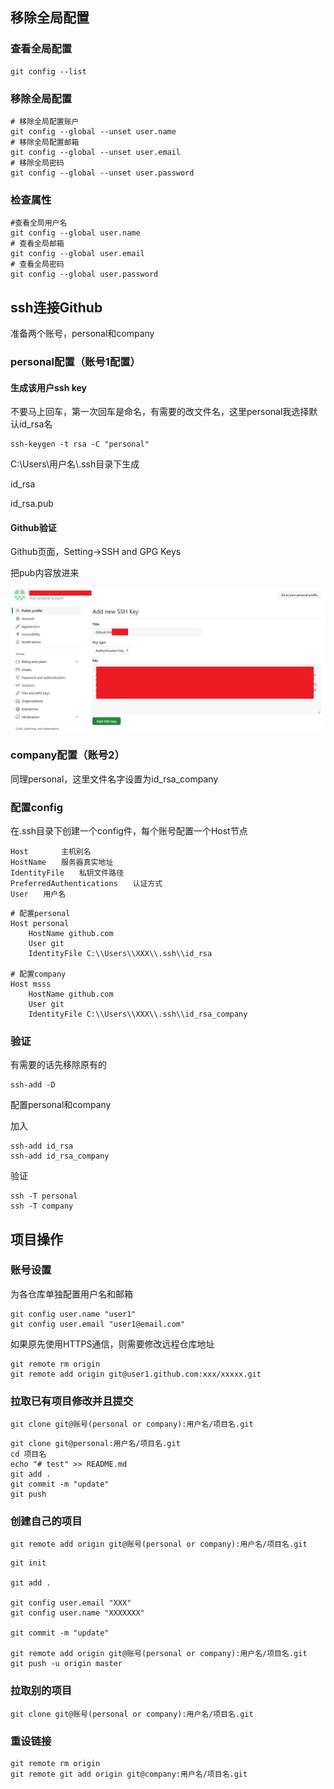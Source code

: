 ## 移除全局配置

### 查看全局配置

```
git config --list
```

### 移除全局配置

```
# 移除全局配置账户
git config --global --unset user.name
# 移除全局配置邮箱
git config --global --unset user.email
# 移除全局密码
git config --global --unset user.password
```

### 检查属性

```
#查看全局用户名
git config --global user.name
# 查看全局邮箱
git config --global user.email
# 查看全局密码
git config --global user.password
```

## ssh连接Github

准备两个账号，personal和company

### personal配置（账号1配置）

#### 生成该用户ssh key

不要马上回车，第一次回车是命名，有需要的改文件名，这里personal我选择默认id_rsa名

```
ssh-keygen -t rsa -C "personal"
```

C:\Users\用户名\\.ssh目录下生成

id_rsa

id_rsa.pub

#### Github验证

Github页面，Setting->SSH and GPG Keys

把pub内容放进来

![image-20240317115739620](assets\image-20240317115739620.png)

### company配置（账号2）

同理personal，这里文件名字设置为id_rsa_company

### 配置config

在.ssh目录下创建一个config件，每个账号配置一个Host节点

```
Host    　　主机别名
HostName　　服务器真实地址
IdentityFile　　私钥文件路径
PreferredAuthentications　　认证方式
User　　用户名
```

```
# 配置personal
Host personal
	HostName github.com
	User git
	IdentityFile C:\\Users\\XXX\\.ssh\\id_rsa

# 配置company
Host msss
	HostName github.com
	User git
	IdentityFile C:\\Users\\XXX\\.ssh\\id_rsa_company
```

### 验证

有需要的话先移除原有的

```
ssh-add -D
```

配置personal和company

加入

```
ssh-add id_rsa
ssh-add id_rsa_company
```

验证

```
ssh -T personal
ssh -T company
```



## 项目操作

### 账号设置

为各仓库单独配置用户名和邮箱

```
git config user.name "user1"
git config user.email "user1@email.com"
```

如果原先使用HTTPS通信，则需要修改远程仓库地址

```
git remote rm origin
git remote add origin git@user1.github.com:xxx/xxxxx.git
```

### 拉取已有项目修改并且提交

```
git clone git@账号(personal or company):用户名/项目名.git
```

```
git clone git@personal:用户名/项目名.git
cd 项目名
echo "# test" >> README.md
git add .
git commit -m "update"
git push

```

### 创建自己的项目

```
git remote add origin git@账号(personal or company):用户名/项目名.git
```



```
git init

git add .

git config user.email "XXX"
git config user.name "XXXXXXX"

git commit -m "update"

git remote add origin git@账号(personal or company):用户名/项目名.git
git push -u origin master

```

### 拉取别的项目

```
git clone git@账号(personal or company):用户名/项目名.git
```

### 重设链接

```
git remote rm origin
git remote git add origin git@company:用户名/项目名.git
```

